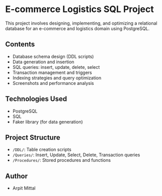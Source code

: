# E-commerce Logistics SQL Project

This project involves designing, implementing, and optimizing a relational database for an e-commerce and logistics domain using PostgreSQL. 

## Contents
- Database schema design (DDL scripts)
- Data generation and insertion
- SQL queries: insert, update, delete, select
- Transaction management and triggers
- Indexing strategies and query optimization
- Screenshots and performance analysis

## Technologies Used
- PostgreSQL
- SQL
- Faker library (for data generation)

## Project Structure
- `/DDL/`: Table creation scripts
- `/Queries/`: Insert, Update, Select, Delete, Transaction queries
- `/Procedures/`: Stored procedures and functions

## Author
- Arpit Mittal
